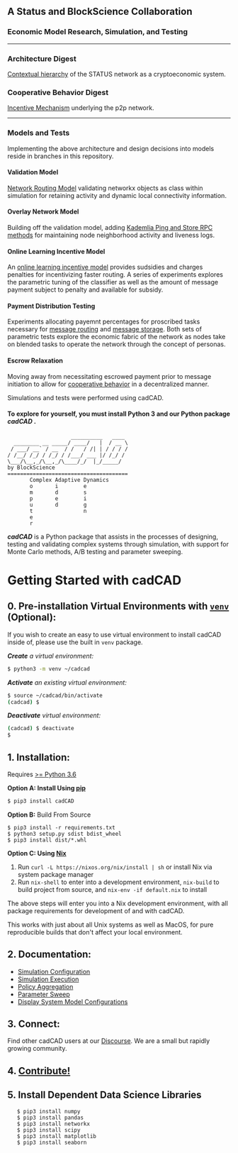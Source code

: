 ## A Status and BlockScience Collaboration 
### Economic Model Research, Simulation, and Testing
***
### Architecture Digest
[Contextual hierarchy](Status_Digest_1_Architecture.pdf) of the STATUS network as a cryptoeconomic system.

### Cooperative Behavior Digest
[Incentive Mechanism](Status_Digest_2_Cooperative_Behavior.pdf) underlying the p2p network.
***
### Models and Tests
Implementing the above architecture and design decisions into models reside in branches in this repository. 

#### Validation Model
[Network Routing Model](https://github.com/status-im/storage-econ-model/tree/validation_model) validating networkx objects as class within simulation for retaining activity and dynamic local connectivity information.

#### Overlay Network Model
Building off the validation model, adding [Kademlia Ping and Store RPC methods](https://github.com/status-im/storage-econ-model/tree/ijkp_kdf) for maintaining node neighborhood activity and liveness logs.

#### Online Learning Incentive Model
An [online learning incentive model](https://github.com/status-im/storage-econ-model/tree/subsidy_tax_tuning) provides sudsidies and charges penalties for incentivizing faster routing. A series of experiments explores the parametric tuning of the classifier as well as the amount of message payment subject to penalty and available for subsidy.

#### Payment Distribution Testing
Experiments allocating payemnt percentages for proscribed tasks necessary for [message routing](https://github.com/status-im/storage-econ-model/tree/route_allocation_test) and [message storage](https://github.com/status-im/storage-econ-model/tree/storage_allocation_test). Both sets of parametric tests explore the economic fabric of the network as nodes take on blended tasks to operate the network through the concept of personas.

#### Escrow Relaxation
Moving away from necessitating escrowed payment prior to message initiation to allow for [cooperative behavior](https://github.com/status-im/storage-econ-model/tree/escrow_relaxation) in a decentralized manner. 

Simulations and tests were performed using cadCAD.

#### To explore for yourself, you must install Python 3 and our Python package ***cadCAD*** .
```
                    __________   ____
  ________ __ _____/ ____/   |  / __ \
 / ___/ __` / __  / /   / /| | / / / /
/ /__/ /_/ / /_/ / /___/ ___ |/ /_/ /
\___/\__,_/\__,_/\____/_/  |_/_____/
by BlockScience
======================================
       Complex Adaptive Dynamics       
       o       i        e
       m       d        s
       p       e        i
       u       d        g
       t                n
       e
       r
```
***cadCAD*** is a Python package that assists in the processes of designing, testing and validating complex systems through simulation, with support for Monte Carlo methods, A/B testing and parameter sweeping. 

# Getting Started with cadCAD
## 0. Pre-installation Virtual Environments with [`venv`](https://docs.python.org/3/library/venv.html) (Optional):
If you wish to create an easy to use virtual environment to install cadCAD inside of, please use the built in `venv` package.

***Create** a virtual environment:*
```bash
$ python3 -m venv ~/cadcad
```

***Activate** an existing virtual environment:*
```bash
$ source ~/cadcad/bin/activate
(cadcad) $
```

***Deactivate** virtual environment:*
```bash
(cadcad) $ deactivate
$
```

## 1. Installation: 
Requires [>= Python 3.6](https://www.python.org/downloads/) 

**Option A: Install Using [pip](https://pypi.org/project/cadCAD/)** 
```bash
$ pip3 install cadCAD
```

**Option B:** Build From Source
```
$ pip3 install -r requirements.txt
$ python3 setup.py sdist bdist_wheel
$ pip3 install dist/*.whl
```

**Option C: Using [Nix](https://nixos.org/nix/)**
1. Run `curl -L https://nixos.org/nix/install | sh` or install Nix via system package manager
2. Run `nix-shell` to enter into a development environment, `nix-build` to build project from source, and 
`nix-env -if default.nix` to install

The above steps will enter you into a Nix development environment, with all package requirements for development of and 
with cadCAD. 

This works with just about all Unix systems as well as MacOS, for pure reproducible builds that don't 
affect your local environment.

## 2. Documentation:
* [Simulation Configuration](https://github.com/cadCAD-org/cadCAD/blob/master/documentation/README.md)
* [Simulation Execution](https://github.com/cadCAD-org/cadCAD/blob/master/documentation/Simulation_Execution.md)
* [Policy Aggregation](https://github.com/cadCAD-org/cadCAD/blob/master/documentation/Policy_Aggregation.md)
* [Parameter Sweep](https://github.com/cadCAD-org/cadCAD/blob/master/documentation/System_Model_Parameter_Sweep.md)
* [Display System Model Configurations](https://github.com/cadCAD-org/cadCAD/blob/master/documentation/System_Configuration.md)

## 3. Connect:
Find other cadCAD users at our [Discourse](https://community.cadcad.org/). We are a small but rapidly growing community.

## 4. [Contribute!](https://github.com/cadCAD-org/cadCAD/blob/master/CONTRIBUTING.md)

## 5. Install Dependent Data Science Libraries
```
   $ pip3 install numpy
   $ pip3 install pandas
   $ pip3 install networkx
   $ pip3 install scipy
   $ pip3 install matplotlib
   $ pip3 install seaborn
```
